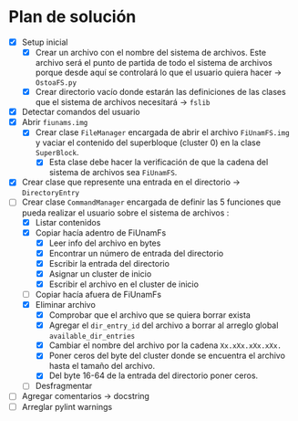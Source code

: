 # Plan de solución

- [x] Setup inicial
  - [x] Crear un archivo con el nombre del sistema de archivos. Este archivo será el punto de partida de todo el sistema de archivos porque desde aquí se controlará lo que el usuario quiera hacer -> ```OstoaFS.py``` 
  - [x] Crear directorio vacío donde estarán las definiciones de las clases que el sistema de archivos necesitará -> ```fslib``` 
- [x] Detectar comandos del usuario 
- [x] Abrir ```fiunams.img``` 
  - [x] Crear clase ```FileManager``` encargada de abrir el archivo ```FiUnamFS.img``` y vaciar el contenido del superbloque (cluster 0) en la clase ```SuperBlock```. 
    - [x] Esta clase debe hacer la verificación de que la cadena del sistema de archivos sea ```FiUnamFS```. 
- [x] Crear clase que represente una entrada en el directorio -> ```DirectoryEntry``` 
- [ ] Crear clase ```CommandManager``` encargada de definir las 5 funciones que pueda realizar el usuario sobre el sistema de archivos : 
  - [x] Listar contenidos 
  - [x] Copiar hacía adentro de FiUnamFs
    - [x] Leer info del archivo en bytes
    - [x] Encontrar un número de entrada del directorio 
    - [x] Escribir la entrada del directorio 
    - [x] Asignar un cluster de inicio 
    - [x] Escribir el archivo en el cluster de inicio
  - [ ] Copiar hacía afuera de FiUnamFs
  - [x] Eliminar archivo 
    - [x] Comprobar que el archivo que se quiera borrar exista 
    - [x] Agregar el ```dir_entry_id``` del archivo a borrar al arreglo global ```available_dir_entries``` 
    - [x] Cambiar el nombre del archivo por la cadena ```Xx.xXx.xXx.xXx.``` 
    - [x] Poner ceros del byte del cluster donde se encuentra el archivo hasta el tamaño del archivo. 
    - [x] Del byte 16-64  de la entrada del directorio poner ceros.
  - [ ] Desfragmentar 
- [ ] Agregar comentarios -> docstring
- [ ] Arreglar pylint warnings